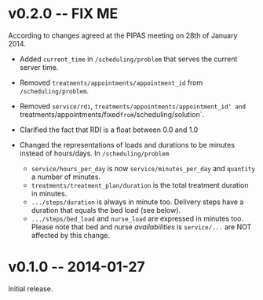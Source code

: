 # v0.2.0 -- FIX ME

According to changes agreed at the PIPAS meeting on 28th of January 2014.

* Added `current_time` in `/scheduling/problem` that serves the current server
  time.

* Removed `treatments/appointments/appointment_id` from `/scheduling/problem`.

* Removed `service/rdi`, `treatments/appointments/appointment_id' and
  `treatments/appointments/fixed` from `/scheduling/solution`.

* Clarified the fact that RDI is a float between 0.0 and 1.0

* Changed the representations of loads and durations to be minutes instead of
  hours/days. In `/scheduling/problem`
    * `service/hours_per_day` is now `service/minutes_per_day` and `quantity` a number of minutes.
    * `treatments/treatment_plan/duration` is the total treatment duration in minutes.
    * `.../steps/duration` is always in minute too. Delivery steps have a duration that equals the bed load (see below).
    * `.../steps/bed_load` and `nurse_load` are expressed in minutes too.
  Please note that bed and nurse _availabilities_ is `service/...` are NOT affected by this change.

# v0.1.0 -- 2014-01-27

Initial release.